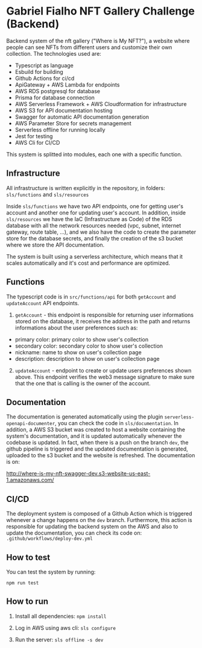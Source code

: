 # Gabriel Fialho NFT Gallery Challenge (Backend)

Backend system of the nft gallery ("Where is My NFT?"), a website where people can see NFTs from different users and customize their own collection. The technologies used are:

- Typescript as language
- Esbuild for building
- Github Actions for ci/cd
- ApiGateway + AWS Lambda for endpoints
- AWS RDS postgresql for database
- Prisma for database connection
- AWS Serverless Framework + AWS Cloudformation for infrastructure
- AWS S3 for API documentation hosting
- Swagger for automatic API documentation generation
- AWS Parameter Store for secrets management
- Serverless offline for running locally
- Jest for testing
- AWS Cli for CI/CD

This system is splitted into modules, each one with a specific function.

## Infrastructure

All infrastructure is written explicitly in the repository, in folders:
`sls/functions` and `sls/resources`

Inside `sls/functions` we have two API endpoints, one for getting user's account and another one for updating user's account.
In addition, inside `sls/resources` we have the IaC (Infrastructure as Code) of the RDS database with all the network resources needed (vpc, subnet, internet gateway, route table, ...), and we also have the code to create the parameter store for the database secrets, and finally the creation of the s3 bucket where we store the API documentation.

The system is built using a serverless architecture, which means that it scales automatically and it's cost and performance are optimized.

## Functions

The typescript code is in `src/functions/api` for both `getAccount` and `updateAccount` API endpoints.

1. `getAccount` - this endpoint is responsible for returning user informations stored on the database, it receives the address in the path and returns informations about the user preferences such as:

- primary color: primary color to show user's collection
- secondary color: secondary color to show user's collection
- nickname: name to show on user's collection page
- description: description to show on user's collection page

2. `updateAccount` - endpoint to create or update users preferences shown above. This endpoint verifies the web3 message signature to make sure that the one that is calling is the owner of the account.

## Documentation

The documentation is generated automatically using the plugin `serverless-openapi-documenter`, you can check the code in `sls/documentation`.
In addition, a AWS S3 bucket was created to host a website containing the system's documentation, and it is updated automatically whenever the codebase is updated.
In fact, when there is a push on the branch `dev`, the github pipeline is triggered and the updated documentation is generated, uploaded to the s3 bucket and the website is refreshed.
The documentation is on:

http://where-is-my-nft-swagger-dev.s3-website-us-east-1.amazonaws.com/

## CI/CD

The deployment system is composed of a Github Action which is triggered whenever a change happens on the `dev` branch. Furthermore, this action is responsible for updating the backend system on the AWS and also to update the documentation, you can check its code on: `.github/workflows/deploy-dev.yml`

## How to test

You can test the system by running:

`npm run test`

## How to run

1. Install all dependencies:
   `npm install`

2. Log in AWS using aws cli:
   `sls configure`

3. Run the server:
   `sls offline -s dev`
